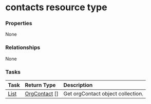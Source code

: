 # contacts resource type



### Properties
None

### Relationships
None


### Tasks

| Task		   | Return Type	|Description|
|:---------------|:--------|:----------|
|[List](../api/orgcontact_list.md) | [OrgContact](orgcontact.md) [] |Get orgContact object collection. |

<!-- uuid: 2f0e68b8-79f0-4f46-adec-bdac4dee451c
2015-10-15 03:41:18 UTC -->
<!-- {
  "type": "#page.annotation",
  "description": "contacts resource",
  "keywords": "",
  "section": "documentation",
  "tocPath": ""
}-->